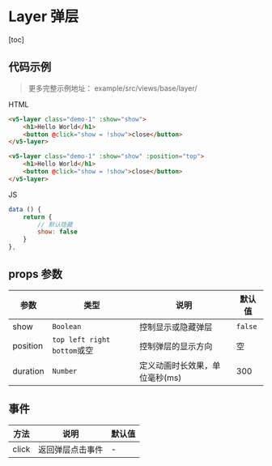 # Layer 弹层

[toc]

## 代码示例

> 更多完整示例地址： example/src/views/base/layer/

HTML
```html
<v5-layer class="demo-1" :show="show">
    <h1>Hello World</h1>
    <button @click="show = !show">close</button>
</v5-layer>

<v5-layer class="demo-1" :show="show" :position="top">
    <h1>Hello World</h1>
    <button @click="show = !show">close</button>
</v5-layer>
```

JS
```js
data () {
    return {
        // 默认隐藏
        show: false
    }
},
```

## props 参数
| 参数 | 类型 | 说明 | 默认值 |
| --- | --- | --- | --- |
| show | `Boolean` | 控制显示或隐藏弹层 | `false` |
| position | `top left right bottom`或空 | 控制弹层的显示方向 | 空 |
| duration | `Number` | 定义动画时长效果，单位毫秒(ms) | 300 |


## 事件
| 方法 | 说明 | 默认值 |
| --- | --- | --- |
| click | 返回弹层点击事件 | - |